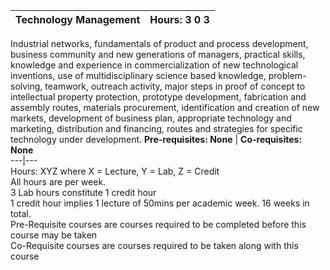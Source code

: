 **Technology Management** | **Hours: 3 0 3**  
---|---  
Industrial networks, fundamentals of product and process development, business community and new generations of managers, practical skills, knowledge and experience in commercialization of new technological inventions, use of multidisciplinary science based knowledge, problem-solving, teamwork, outreach activity, major steps in proof of concept to intellectual property protection, prototype development, fabrication and assembly routes, materials procurement, identification and creation of new markets, development of business plan, appropriate technology and marketing, distribution and financing, routes and strategies for specific technology under development.
**Pre-requisites: None** | **Co-requisites: None**  
---|---  
Hours: XYZ where X = Lecture, Y = Lab, Z = Credit  
All hours are per week.  
3 Lab hours constitute 1 credit hour  
1 credit hour implies 1 lecture of 50mins per academic week. 16 weeks in total.  
Pre-Requisite courses are courses required to be completed before this course may be taken  
Co-Requisite courses are courses required to be taken along with this course
